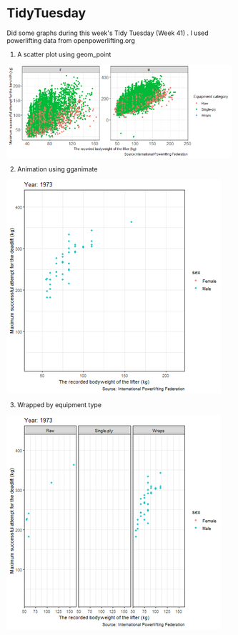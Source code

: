 # TidyTuesday
Did some graphs during this week's Tidy Tuesday (Week 41) . I used powerlifting data from openpowerlifting.org

1. A scatter plot using geom_point

![alt text](https://github.com/lordoferos/TidyTuesday/blob/master/Rplot07.png)

2. Animation using gganimate

![alt text](https://github.com/lordoferos/TidyTuesday/blob/master/tidy1.gif)

3. Wrapped by equipment type

![alt text](https://github.com/lordoferos/TidyTuesday/blob/master/tidy2.gif)

